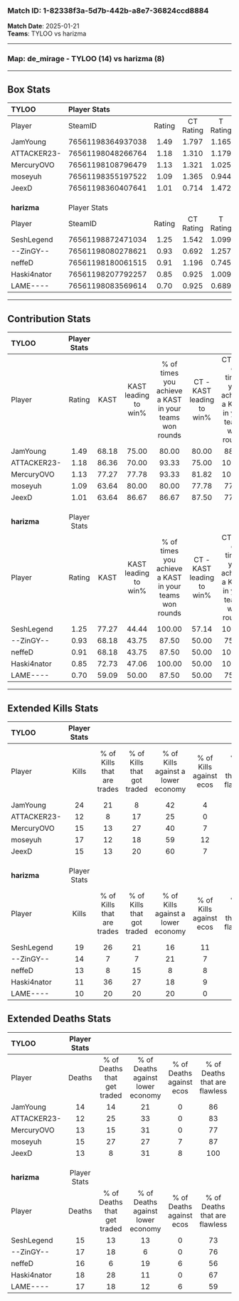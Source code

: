 ### Match ID: 1-82338f3a-5d7b-442b-a8e7-36824ccd8884  
**Match Date**: 2025-01-21  
**Teams**: TYLOO vs harizma  

---  

### **Map**: de_mirage - TYLOO (14) vs harizma (8)  
---  

## Box Stats  

| **TYLOO**   | Player Stats      |        |           |          |       |       |       |         |        |      |     |
| :- | :- | :-: | :-: | :-: | :-: | :-: | :-: | :-: | :-: | :-: | :-: |
| Player      | SteamID           | Rating | CT Rating | T Rating | KAST  |  ADR  | Kills | Assists | Deaths | K/D  | HS% |
| JamYoung    | 76561198364937038 |  1.49  |   1.797   |  1.165   | 68.18 | 101.1 |  24   |    1    |   14   | 1.71 | 70  |
| ATTACKER23- | 76561198048266764 |  1.18  |   1.310   |  1.179   | 86.36 | 82.0  |  12   |   10    |   12   | 1.00 | 58  |
| MercuryOVO  | 76561198108796479 |  1.13  |   1.321   |  1.025   | 77.27 | 67.8  |  15   |    3    |   13   | 1.15 | 60  |
| moseyuh     | 76561198355197522 |  1.09  |   1.365   |  0.944   | 63.64 | 76.3  |  17   |    3    |   15   | 1.13 | 29  |
| JeexD       | 76561198360407641 |  1.01  |   0.714   |  1.472   | 63.64 | 65.6  |  15   |    1    |   13   | 1.15 | 40  |
|             |                   |        |           |          |       |       |       |         |        |      |     |
|             |                   |        |           |          |       |       |       |         |        |      |     |
|             |                   |        |           |          |       |       |       |         |        |      |     |
| **harizma** | Player Stats      |        |           |          |       |       |       |         |        |      |     |
| Player      | SteamID           | Rating | CT Rating | T Rating | KAST  |  ADR  | Kills | Assists | Deaths | K/D  | HS% |
| SeshLegend  | 76561198872471034 |  1.25  |   1.542   |  1.099   | 77.27 | 73.0  |  19   |    2    |   15   | 1.27 | 63  |
| --ZinGY--   | 76561198080278621 |  0.93  |   0.692   |  1.257   | 68.18 | 68.3  |  14   |    4    |   17   | 0.82 | 21  |
| neffeD      | 76561198180061515 |  0.91  |   1.196   |  0.745   | 68.18 | 60.7  |  13   |    7    |   16   | 0.81 | 30  |
| Haski4nator | 76561198207792257 |  0.85  |   0.925   |  1.009   | 72.73 | 70.3  |  11   |    7    |   18   | 0.61 | 54  |
| LAME----    | 76561198083569614 |  0.70  |   0.925   |  0.689   | 59.09 | 62.8  |  10   |    6    |   17   | 0.59 | 70  |
---  

## Contribution Stats  

| **TYLOO**   | Player Stats |       |                      |                                                        |                           |                                                             |                          |                                                            |
| :- | :-: | :-: | :-: | :-: | :-: | :-: | :-: | :-: |
| Player      |    Rating    | KAST  | KAST leading to win% | % of times you achieve a KAST in your teams won rounds | CT - KAST leading to win% | CT - % of times you achieve a KAST in your teams won rounds | T - KAST leading to win% | T - % of times you achieve a KAST in your teams won rounds |
| JamYoung    |     1.49     | 68.18 |        75.00         |                         80.00                          |           80.00           |                            88.89                            |          66.67           |                           66.67                            |
| ATTACKER23- |     1.18     | 86.36 |        70.00         |                         93.33                          |           75.00           |                           100.00                            |          62.50           |                           83.33                            |
| MercuryOVO  |     1.13     | 77.27 |        77.78         |                         93.33                          |           81.82           |                           100.00                            |          71.43           |                           83.33                            |
| moseyuh     |     1.09     | 63.64 |        80.00         |                         80.00                          |           77.78           |                            77.78                            |          83.33           |                           83.33                            |
| JeexD       |     1.01     | 63.64 |        86.67         |                         86.67                          |           87.50           |                            77.78                            |          85.71           |                           100.00                           |
|             |              |       |                      |                                                        |                           |                                                             |                          |                                                            |
|             |              |       |                      |                                                        |                           |                                                             |                          |                                                            |
|             |              |       |                      |                                                        |                           |                                                             |                          |                                                            |
| **harizma** | Player Stats |       |                      |                                                        |                           |                                                             |                          |                                                            |
| Player      |    Rating    | KAST  | KAST leading to win% | % of times you achieve a KAST in your teams won rounds | CT - KAST leading to win% | CT - % of times you achieve a KAST in your teams won rounds | T - KAST leading to win% | T - % of times you achieve a KAST in your teams won rounds |
| SeshLegend  |     1.25     | 77.27 |        44.44         |                         100.00                         |           57.14           |                           100.00                            |          36.36           |                           100.00                           |
| --ZinGY--   |     0.93     | 68.18 |        43.75         |                         87.50                          |           50.00           |                            75.00                            |          40.00           |                           100.00                           |
| neffeD      |     0.91     | 68.18 |        43.75         |                         87.50                          |           50.00           |                           100.00                            |          37.50           |                           75.00                            |
| Haski4nator |     0.85     | 72.73 |        47.06         |                         100.00                         |           50.00           |                           100.00                            |          44.44           |                           100.00                           |
| LAME----    |     0.70     | 59.09 |        50.00         |                         87.50                          |           50.00           |                            75.00                            |          50.00           |                           100.00                           |
---  

## Extended Kills Stats  

| **TYLOO**   | Player Stats |                            |                            |                                    |                         |                              |                                 |                                       |                    |           |
| :- | :-: | :-: | :-: | :-: | :-: | :-: | :-: | :-: | :-: | :-: |
| Player      |    Kills     | % of Kills that are trades | % of Kills that got traded | % of Kills against a lower economy | % of Kills against ecos | % of Kills that are flawless | % of Kills that are close duels | % of Kills that are assisted by flash | Pistol Round Kills | AWP Kills |
| JamYoung    |      24      |             21             |             8              |                 42                 |            4            |              79              |                4                |                   0                   |         1          |     3     |
| ATTACKER23- |      12      |             8              |             17             |                 25                 |            0            |              50              |                8                |                  17                   |         0          |     2     |
| MercuryOVO  |      15      |             13             |             27             |                 40                 |            7            |              67              |               20                |                  20                   |         0          |     1     |
| moseyuh     |      17      |             12             |             18             |                 59                 |           12            |              71              |               12                |                   0                   |         0          |     1     |
| JeexD       |      15      |             13             |             20             |                 60                 |            7            |              60              |                7                |                   0                   |         7          |     0     |
|             |              |                            |                            |                                    |                         |                              |                                 |                                       |                    |           |
|             |              |                            |                            |                                    |                         |                              |                                 |                                       |                    |           |
|             |              |                            |                            |                                    |                         |                              |                                 |                                       |                    |           |
| **harizma** | Player Stats |                            |                            |                                    |                         |                              |                                 |                                       |                    |           |
| Player      |    Kills     | % of Kills that are trades | % of Kills that got traded | % of Kills against a lower economy | % of Kills against ecos | % of Kills that are flawless | % of Kills that are close duels | % of Kills that are assisted by flash | Pistol Round Kills | AWP Kills |
| SeshLegend  |      19      |             26             |             21             |                 16                 |           11            |             100              |                0                |                   0                   |         0          |     2     |
| --ZinGY--   |      14      |             7              |             7              |                 21                 |            7            |              86              |                7                |                   7                   |         10         |     1     |
| neffeD      |      13      |             8              |             15             |                 8                  |            8            |              54              |                8                |                   0                   |         0          |     1     |
| Haski4nator |      11      |             36             |             27             |                 18                 |            9            |             100              |                0                |                   0                   |         0          |     3     |
| LAME----    |      10      |             20             |             20             |                 20                 |            0            |              80              |                0                |                  10                   |         0          |     1     |
## Extended Deaths Stats  

| **TYLOO**   | Player Stats |                             |                                   |                          |                               |                            |                           |               |
| :- | :-: | :-: | :-: | :-: | :-: | :-: | :-: | :-: |
| Player      |    Deaths    | % of Deaths that get traded | % of Deaths against lower economy | % of Deaths against ecos | % of Deaths that are flawless | % of Deaths that are close | % of Deaths while blinded | Deaths to AWP |
| JamYoung    |      14      |             14              |                21                 |            0             |              86               |             0              |             0             |       2       |
| ATTACKER23- |      12      |             25              |                33                 |            0             |              83               |             8              |             0             |       0       |
| MercuryOVO  |      13      |             15              |                31                 |            0             |              77               |             8              |             0             |       3       |
| moseyuh     |      15      |             27              |                27                 |            7             |              87               |             0              |             7             |       2       |
| JeexD       |      13      |              8              |                31                 |            8             |              100              |             0              |             8             |       3       |
|             |              |                             |                                   |                          |                               |                            |                           |               |
|             |              |                             |                                   |                          |                               |                            |                           |               |
|             |              |                             |                                   |                          |                               |                            |                           |               |
| **harizma** | Player Stats |                             |                                   |                          |                               |                            |                           |               |
| Player      |    Deaths    | % of Deaths that get traded | % of Deaths against lower economy | % of Deaths against ecos | % of Deaths that are flawless | % of Deaths that are close | % of Deaths while blinded | Deaths to AWP |
| SeshLegend  |      15      |             13              |                13                 |            0             |              73               |             7              |             7             |       0       |
| --ZinGY--   |      17      |             18              |                 6                 |            0             |              76               |             6              |             6             |       1       |
| neffeD      |      16      |              6              |                19                 |            6             |              56               |             13             |             6             |       3       |
| Haski4nator |      18      |             28              |                11                 |            0             |              67               |             17             |             6             |       3       |
| LAME----    |      17      |             18              |                12                 |            6             |              59               |             6              |             6             |       1       |
